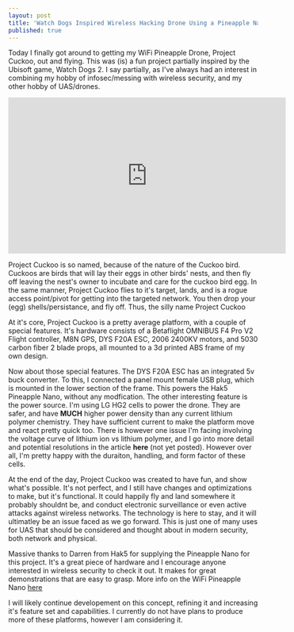 ```yaml
---
layout: post
title: 'Watch Dogs Inspired Wireless Hacking Drone Using a Pineapple Nano'
published: true
---
```

<p> Today I finally got around to getting my WiFi Pineapple Drone, Project Cuckoo, out and flying. This was (is) a fun project 
partially inspired by the Ubisoft game, Watch Dogs 2. I say partially, as I've always had an interest in combining my hobby of
infosec/messing with wireless security, and my other hobby of UAS/drones. </p> 

<iframe width="560" height="315" src="https://www.youtube.com/embed/lKtKYhTO5wk" frameborder="0" allow="autoplay; encrypted-media" allowfullscreen></iframe>

<p> Project Cuckoo is so named, because of the nature of the Cuckoo bird. Cuckoos are birds that will lay their eggs in other 
birds' nests, and then fly off leaving the nest's owner to incubate and care for the cuckoo bird egg. In the same manner, 
Project Cuckoo flies to it's target, lands, and is a rogue access point/pivot for getting into the targeted network. You then 
drop your (egg) shells/persistance, and fly off. Thus, the silly name Project Cuckoo </p> 

<p> At it's core, Project Cuckoo is a pretty average platform, with a couple of special features. It's hardware consists of a 
Betaflight OMNIBUS F4 Pro V2 Flight controller, M8N GPS, DYS F20A ESC, 2006 2400KV motors, and 5030 carbon fiber 2 blade props, all mounted 
to a 3d printed ABS frame of my own design. </p> 

<p> Now about those special features. The DYS F20A ESC has an integrated 5v buck converter. To this, I connected a panel mount 
female USB plug, which is mounted in the lower section of the frame. This powers the Hak5 Pineapple Nano, without any modfication.
The other interesting feature is the power source. I'm using LG HG2 cells to power the drone. They are safer, and have <b>MUCH</b> 
higher power density than any current lithium polymer chemistry. They have sufficient current to make the platform move and react
pretty quick too. There is however one issue I'm facing involving the voltage curve of lithium ion vs lithium polymer, and I go 
into more detail and potential resolutions in the article <b>here</b> (not yet posted). However over all, I'm pretty happy with 
the duraiton, handling, and form factor of these cells. </p> 

<p> At the end of the day, Project Cuckoo was created to have fun, and show what's possible. It's not perfect, and I still have 
changes and optimizations to make, but it's functional. It could happily fly and land somewhere it probably shouldnt be, and 
conduct electronic surveillance or even active attacks against wireless networks. The technology is here to stay, and it will 
ultimatley be an issue faced as we go forward. This is just one of many uses for UAS that should be considered and thought about in modern security,
both network and physical. </p> 

<p> Massive thanks to Darren from Hak5 for supplying the Pineapple Nano for this project. It's a great piece of hardware and I encourage anyone interested in wireless security to check it out. It makes for great demonstrations that are easy to grasp. 
More info on the WiFi Pineapple Nano <a href="https://www.wifipineapple.com/pages/nano">here</a> </p> 
<p> I will likely continue developement on this concept, refining it and increasing it's feature set and capabilities. I currently 
do not have plans to produce more of these platforms, however I am considering it. </p> 

